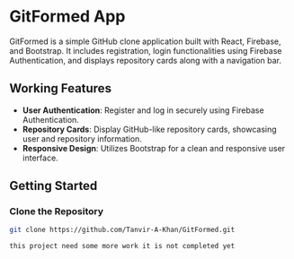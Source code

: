# GitFormed App

GitFormed is a simple GitHub clone application built with React, Firebase, and Bootstrap. It includes registration, login functionalities using Firebase Authentication, and displays repository cards along with a navigation bar.

## Working Features

- **User Authentication**: Register and log in securely using Firebase Authentication.
- **Repository Cards**: Display GitHub-like repository cards, showcasing user and repository information.
- **Responsive Design**: Utilizes Bootstrap for a clean and responsive user interface.

## Getting Started

### Clone the Repository

```bash
git clone https://github.com/Tanvir-A-Khan/GitFormed.git

this project need some more work it is not completed yet
